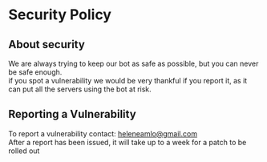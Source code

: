 # Security Policy

## About security

We are always trying to keep our bot as safe as possible, but you can never be safe enough. <br>
if you spot a vulnerability we would be very thankful if you report it, as it can put all the servers using the bot at risk.<br>

## Reporting a Vulnerability

To report a vulnerability contact: heleneamlo@gmail.com<br>
After a report has been issued, it will take up to a week for a patch to be rolled out
